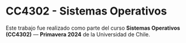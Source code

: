 # CC4302 - Sistemas Operativos

Este trabajo fue realizado como parte del curso **Sistemas Operativos (CC4302)** — **Primavera 2024** de la Universidad de Chile.

